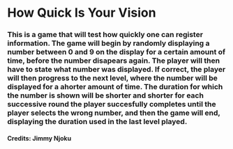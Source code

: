 # How Quick Is Your Vision
### This is a game that will test how quickly one can register information. The game will begin by randomly displaying a number between 0 and 9 on the display for a certain amount of time, before the number disapears again. The player will then have to state what number was displayed. If correct, the player will then progress to the next level, where the number will be displayed for a ahorter amount of time. The duration for which the number is shown will be shorter and shorter for each successive round the player succesfully completes until the player selects the wrong number, and then the game will end, displaying the duration used in the last level played.
#### Credits: Jimmy Njoku
